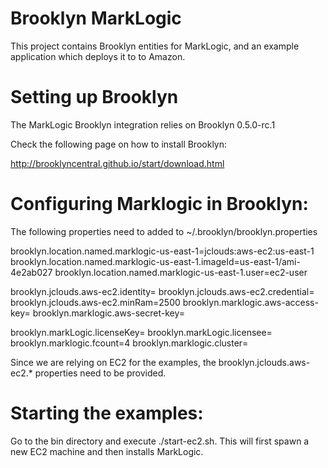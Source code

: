 Brooklyn MarkLogic
==================

This project contains Brooklyn entities for MarkLogic, and an example application which deploys it to to Amazon.

Setting up Brooklyn
==================

The MarkLogic Brooklyn integration relies on Brooklyn 0.5.0-rc.1

Check the following page on how to install Brooklyn:

http://brooklyncentral.github.io/start/download.html


Configuring Marklogic in Brooklyn:
==================

The following properties need to added to ~/.brooklyn/brooklyn.properties

brooklyn.location.named.marklogic-us-east-1=jclouds:aws-ec2:us-east-1
brooklyn.location.named.marklogic-us-east-1.imageId=us-east-1/ami-4e2ab027
brooklyn.location.named.marklogic-us-east-1.user=ec2-user

brooklyn.jclouds.aws-ec2.identity=<your amazon identity>
brooklyn.jclouds.aws-ec2.credential=<your amazon credentials>
brooklyn.jclouds.aws-ec2.minRam=2500
brooklyn.marklogic.aws-access-key=<your amazon identity>
brooklyn.marklogic.aws-secret-key=<your amazon credentials>

brooklyn.markLogic.licenseKey=<your marklogic license key>
brooklyn.markLogic.licensee=<your marklogic licensee name>
brooklyn.marklogic.fcount=4
brooklyn.marklogic.cluster=<clustername>

Since we are relying on EC2 for the examples, the brooklyn.jclouds.aws-ec2.* properties need to be provided.

Starting the examples:
==================

Go to the bin directory and execute ./start-ec2.sh. This will first spawn a new EC2 machine and then installs MarkLogic.